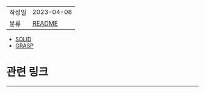 |               |                       |
|:--------------|:----------------------|
|  작성일          |           2023-04-08  |
|    분류         |          [README](../README.md)             |  

- [SOLID](SOLID.md)
- [GRASP](GRASP.md)

# 관련 링크
---